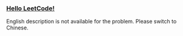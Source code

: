### [Hello LeetCode!](https://leetcode.com/problems/rMeRt2)

English description is not available for the problem. Please switch to Chinese.